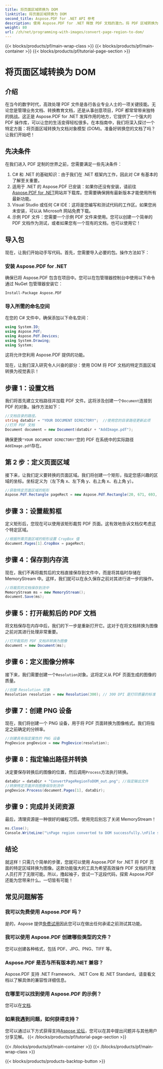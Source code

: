 ```yaml
---
title: 将页面区域转换为 DOM
linktitle: 将页面区域转换为 DOM
second_title: Aspose.PDF for .NET API 参考
description: 使用 Aspose.PDF for .NET 释放 PDF 文档的潜力。将 PDF 区域转换为图像并增强您的工作流程。
weight: 80
url: /zh/net/programming-with-images/convert-page-region-to-dom/
---
```


{{< blocks/products/pf/main-wrap-class >}}
{{< blocks/products/pf/main-container >}}
{{< blocks/products/pf/tutorial-page-section >}}

# 将页面区域转换为 DOM

## 介绍

在当今的数字时代，高效处理 PDF 文件是各行各业专业人士的一项关键技能。无论您是管理业务文档、转换教育文档，还是从事创意项目，PDF 都常常带来独特的挑战。这正是 Aspose.PDF for .NET 发挥作用的地方，它提供了一个强大的 PDF 操作库，可以让您的生活变得轻松很多。在本指南中，我们将深入探讨一个特定方面：将页面区域转换为文档对象模型 (DOM)。准备好转换您的文档了吗？让我们开始吧！

## 先决条件

在我们进入 PDF 定制的世界之前，您需要满足一些先决条件：
1. C# 和 .NET 的基础知识：由于我们在 .NET 框架内工作，因此对 C# 有基本的了解至关重要。
2.  适用于 .NET 的 Aspose.PDF 已安装：如果你还没有安装，请前往[Aspose.PDF for .NET](https://releases.aspose.com/pdf/net/)网站并下载库。您需要确保拥有最新版本才能使用所有最新功能。
3. Visual Studio 或任何 C# IDE：这将是您编写和测试代码的工作区。如果您尚未安装，可以从 Microsoft 网站免费下载。
4. 示例 PDF 文件：您需要一个示例 PDF 文件来使用。您可以创建一个简单的 PDF 文档作为测试，或者如果您有一个现有的文档，也可以使用它！

## 导入包

现在，让我们开始动手写代码。首先，您需要导入必要的包。操作方法如下：

### 安装 Aspose.PDF for .NET
确保已将 Aspose.PDF 包含在项目中。您可以在包管理器控制台中使用以下命令通过 NuGet 包管理器安装它：
```bash
Install-Package Aspose.PDF
```

### 导入所需的命名空间
在您的 C# 文件中，确保添加以下命名空间：
```csharp
using System.IO;
using Aspose.Pdf;
using Aspose.Pdf.Devices;
using System.Drawing;
using System;
```

这将允许您利用 Aspose.PDF 提供的功能。

现在，让我们深入研究令人兴奋的部分：使用 DOM 将 PDF 文档的特定页面区域转换为视觉表示！

## 步骤 1：设置文档
我们将首先建立文档路径并加载 PDF 文件。这将涉及创建一个`Document`连接到 PDF 的对象。操作方法如下：

```csharp
//文档目录的路径。
string dataDir = "YOUR DOCUMENT DIRECTORY";  //使用您的目录路径更新此项
//打开 PDF 文档
Document document = new Document(dataDir + "AddImage.pdf");
```

确保更换`"YOUR DOCUMENT DIRECTORY"`您的 PDF 在系统中的实际路径`AddImage.pdf`存在。

## 第 2 步：定义页面区域
接下来，让我们定义要转换的页面区域。我们将创建一个矩形，指定您感兴趣的区域的坐标。坐标定义为（左下角 x、左下角 y、右上角 x、右上角 y）。

```csharp
//获取特定页面区域的矩形
Aspose.Pdf.Rectangle pageRect = new Aspose.Pdf.Rectangle(20, 671, 693, 1125);
```

## 步骤 3：设置裁剪框
定义矩形后，您现在可以使用该矩形裁剪 PDF 页面。这有效地告诉文档仅考虑这个特定区域。

```csharp
//根据所需页面区域的矩形设置 CropBox 值
document.Pages[1].CropBox = pageRect;
```

## 步骤 4：保存到内存流
现在，我们不再将裁剪后的文档直接保存到文件中，而是将其临时存储在 MemoryStream 中。这样，我们就可以在永久保存之前对其进行进一步的操作。

```csharp
//将裁剪的文档保存到流中
MemoryStream ms = new MemoryStream();
document.Save(ms);
```

## 步骤 5：打开裁剪后的 PDF 文档
将文档保存在内存中后，我们的下一步是重新打开它。这对于在将文档转换为图像之前对其进行处理非常重要。

```csharp
//打开裁剪的 PDF 文档并转换为图像
document = new Document(ms);
```

## 步骤 6：定义图像分辨率
接下来，我们需要创建一个`Resolution`对象。这将定义从 PDF 页面生成的图像的质量。

```csharp
//创建 Resolution 对象
Resolution resolution = new Resolution(300); // 300 DPI 是打印质量的标准
```

## 步骤 7：创建 PNG 设备
现在，我们将创建一个 PNG 设备，用于将 PDF 页面转换为图像格式。我们将指定之前确定的分辨率。

```csharp
//创建具有指定属性的 PNG 设备
PngDevice pngDevice = new PngDevice(resolution);
```

## 步骤 8：指定输出路径并转换
决定要保存转换后的图像的位置，然后调用`Process`方法执行转换。

```csharp
dataDir = dataDir + "ConvertPageRegionToDOM_out.png"; //指定输出文件
//转换特定页面并将图像保存到流中
pngDevice.Process(document.Pages[1], dataDir);
```

## 步骤 9：完成并关闭资源
最后，清理资源是一种很好的编程习惯。使用完后别忘了关闭 MemoryStream！

```csharp
ms.Close();
Console.WriteLine("\nPage region converted to DOM successfully.\nFile saved at " + dataDir);
```

## 结论

就这样！只需几个简单的步骤，您就可以使用 Aspose.PDF for .NET 将 PDF 页面的特定区域转换为图像。这款功能强大的工具为希望高效操作 PDF 文档的开发人员打开了无限可能。所以，撸起袖子，尝试一下这段代码，探索 Aspose.PDF 还能为您带来什么。一切皆有可能！

## 常见问题解答

### 我可以免费使用 Aspose.PDF 吗？  
是的，Aspose 提供[免费试用](https://releases.aspose.com/)因此您可以在做出任何承诺之前测试其功能。

### 我可以使用 Aspose.PDF 创建哪些类型的文件？  
您可以创建各种格式，包括 PDF、JPG、PNG、TIFF 等。 

### Aspose.PDF 是否与所有版本的.NET 兼容？  
Aspose.PDF 支持 .NET Framework、.NET Core 和 .NET Standard。请查看文档以了解具体的兼容性详细信息。

### 在哪里可以找到使用 Aspose.PDF 的示例？  
您可以在[文档](https://reference.aspose.com/pdf/net/).

### 如果我遇到问题，如何获得支持？  
您可以通过以下方式获得支持[Aspose 论坛](https://forum.aspose.com/c/pdf/10)，您可以在其中提出问题并与其他用户分享见解。
{{< /blocks/products/pf/tutorial-page-section >}}

{{< /blocks/products/pf/main-container >}}
{{< /blocks/products/pf/main-wrap-class >}}

{{< blocks/products/products-backtop-button >}}
